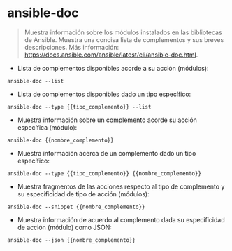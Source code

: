 # ansible-doc

> Muestra información sobre los módulos instalados en las bibliotecas de Ansible.
> Muestra una concisa lista de complementos y sus breves descripciones.
> Más información: <https://docs.ansible.com/ansible/latest/cli/ansible-doc.html>.

- Lista de complementos disponibles acorde a su acción (módulos):

`ansible-doc --list`

- Lista de complementos disponibles dado un tipo específico:

`ansible-doc --type {{tipo_complemento}} --list`

- Muestra información sobre un complemento acorde su acción específica (módulo):

`ansible-doc {{nombre_complemento}}`

- Muestra información acerca de un complemento dado un tipo específico:

`ansible-doc --type {{tipo_complemento}} {{nombre_complemento}}`

- Muestra fragmentos de las acciones respecto al tipo de complemento y su especificidad de tipo de acción (módulos):

`ansible-doc --snippet {{nombre_complemento}}`

- Muestra información de acuerdo al complemento dada su especificidad de acción (módulo) como JSON:

`ansible-doc --json {{nombre_complemento}}`
